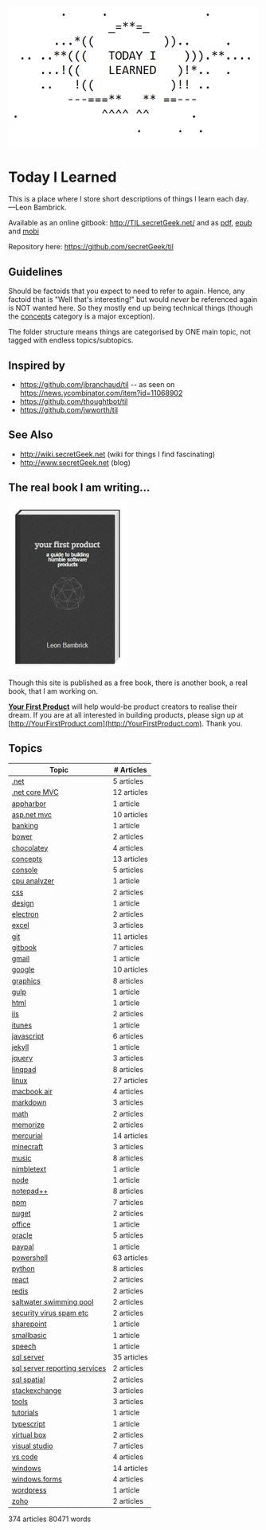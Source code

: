 ![Today I Learned](today_i_learned.png)


# Today I Learned

This is a place where I store short descriptions of things I learn each day.
<br />&mdash;Leon Bambrick.

Available as an online gitbook: http://TIL.secretGeek.net/ and as [pdf](https://www.gitbook.com/download/pdf/book/secretgeek/til), [epub](https://www.gitbook.com/download/epub/book/secretgeek/til) and [mobi](https://www.gitbook.com/download/mobi/book/secretgeek/til)

Repository here: https://github.com/secretGeek/til

## Guidelines

Should be factoids that you expect to need to refer to again. Hence, any factoid that is "Well that's interesting!" but would *never* be referenced again is NOT wanted here. So they mostly end up being technical things (though the [concepts](concepts/01_summary.md) category is a major exception).

The folder structure means things are categorised by ONE main topic, not tagged with endless topics/subtopics.

## Inspired by

 * https://github.com/jbranchaud/til -- as seen on https://news.ycombinator.com/item?id=11068902
 * https://github.com/thoughtbot/til
 * https://github.com/jwworth/til

## See Also

 * http://wiki.secretGeek.net (wiki for things I find fascinating)
 * http://www.secretGeek.net (blog)
 
## The real book I am writing...

<p><a href='http://YourFirstProduct.com'><img src='yfp_book.png' title='Your First Product' alt='Your First Product' /></a></p>

Though this site is published as a free book, there is another book, a real book, that I am working on.
 
**[Your First Product](http://YourFirstProduct.com)** will help would-be product creators to realise their dream. If you are at all interested in building products, please sign up at [http://YourFirstProduct.com](http://YourFirstProduct.com). Thank you.







## Topics

|Topic|# Articles|
|-----|----------|
| [.net](.net/01_summary.md) | 5 articles |
 | [.net core MVC](.net_core_MVC/01_summary.md) | 12 articles |
 | [appharbor](appharbor/01_summary.md) | 1 article |
 | [asp.net mvc](asp.net_mvc/01_summary.md) | 10 articles |
 | [banking](banking/01_summary.md) | 1 article |
 | [bower](bower/01_summary.md) | 2 articles |
 | [chocolatey](chocolatey/01_summary.md) | 4 articles |
 | [concepts](concepts/01_summary.md) | 13 articles |
 | [console](console/01_summary.md) | 5 articles |
 | [cpu analyzer](cpu_analyzer/01_summary.md) | 1 article |
 | [css](css/01_summary.md) | 2 articles |
 | [design](design/01_summary.md) | 1 article |
 | [electron](electron/01_summary.md) | 2 articles |
 | [excel](excel/01_summary.md) | 3 articles |
 | [git](git/01_summary.md) | 11 articles |
 | [gitbook](gitbook/01_summary.md) | 7 articles |
 | [gmail](gmail/01_summary.md) | 1 article |
 | [google](google/01_summary.md) | 10 articles |
 | [graphics](graphics/01_summary.md) | 8 articles |
 | [gulp](gulp/01_summary.md) | 1 article |
 | [html](html/01_summary.md) | 1 article |
 | [iis](iis/01_summary.md) | 2 articles |
 | [itunes](itunes/01_summary.md) | 1 article |
 | [javascript](javascript/01_summary.md) | 6 articles |
 | [jekyll](jekyll/01_summary.md) | 1 article |
 | [jquery](jquery/01_summary.md) | 3 articles |
 | [linqpad](linqpad/01_summary.md) | 8 articles |
 | [linux](linux/01_summary.md) | 27 articles |
 | [macbook air](macbook_air/01_summary.md) | 4 articles |
 | [markdown](markdown/01_summary.md) | 3 articles |
 | [math](math/01_summary.md) | 2 articles |
 | [memorize](memorize/01_summary.md) | 2 articles |
 | [mercurial](mercurial/01_summary.md) | 14 articles |
 | [minecraft](minecraft/01_summary.md) | 3 articles |
 | [music](music/01_summary.md) | 8 articles |
 | [nimbletext](nimbletext/01_summary.md) | 1 article |
 | [node](node/01_summary.md) | 1 article |
 | [notepad++](notepad++/01_summary.md) | 8 articles |
 | [npm](npm/01_summary.md) | 7 articles |
 | [nuget](nuget/01_summary.md) | 2 articles |
 | [office](office/01_summary.md) | 1 article |
 | [oracle](oracle/01_summary.md) | 5 articles |
 | [paypal](paypal/01_summary.md) | 1 article |
 | [powershell](powershell/01_summary.md) | 63 articles |
 | [python](python/01_summary.md) | 8 articles |
 | [react](react/01_summary.md) | 2 articles |
 | [redis](redis/01_summary.md) | 2 articles |
 | [saltwater swimming pool](saltwater_swimming_pool/01_summary.md) | 2 articles |
 | [security virus spam etc](security_virus_spam_etc/01_summary.md) | 2 articles |
 | [sharepoint](sharepoint/01_summary.md) | 1 article |
 | [smallbasic](smallbasic/01_summary.md) | 1 article |
 | [speech](speech/01_summary.md) | 1 article |
 | [sql server](sql_server/01_summary.md) | 35 articles |
 | [sql server reporting services](sql_server_reporting_services/01_summary.md) | 2 articles |
 | [sql spatial](sql_spatial/01_summary.md) | 2 articles |
 | [stackexchange](stackexchange/01_summary.md) | 3 articles |
 | [tools](tools/01_summary.md) | 3 articles |
 | [tutorials](tutorials/01_summary.md) | 1 article |
 | [typescript](typescript/01_summary.md) | 1 article |
 | [virtual box](virtual_box/01_summary.md) | 2 articles |
 | [visual studio](visual_studio/01_summary.md) | 7 articles |
 | [vs code](vs_code/01_summary.md) | 4 articles |
 | [windows](windows/01_summary.md) | 14 articles |
 | [windows.forms](windows.forms/01_summary.md) | 4 articles |
 | [wordpress](wordpress/01_summary.md) | 1 article |
 | [zoho](zoho/01_summary.md) | 2 articles |


374 articles
80471 words

